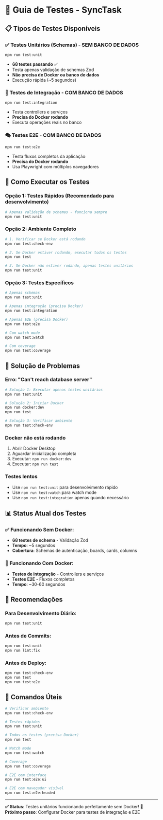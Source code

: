 # 🧪 Guia de Testes - SyncTask

## 📋 Tipos de Testes Disponíveis

### ✅ **Testes Unitários (Schemas) - SEM BANCO DE DADOS**
```bash
npm run test:unit
```
- **68 testes passando** ✅
- Testa apenas validação de schemas Zod
- **Não precisa de Docker ou banco de dados**
- Execução rápida (~5 segundos)

### 🔄 **Testes de Integração - COM BANCO DE DADOS**
```bash
npm run test:integration
```
- Testa controllers e serviços
- **Precisa do Docker rodando**
- Executa operações reais no banco

### 🎭 **Testes E2E - COM BANCO DE DADOS**
```bash
npm run test:e2e
```
- Testa fluxos completos da aplicação
- **Precisa do Docker rodando**
- Usa Playwright com múltiplos navegadores

## 🚀 Como Executar os Testes

### **Opção 1: Testes Rápidos (Recomendado para desenvolvimento)**
```bash
# Apenas validação de schemas - funciona sempre
npm run test:unit
```

### **Opção 2: Ambiente Completo**
```bash
# 1. Verificar se Docker está rodando
npm run test:check-env

# 2. Se Docker estiver rodando, executar todos os testes
npm run test

# 3. Se Docker não estiver rodando, apenas testes unitários
npm run test:unit
```

### **Opção 3: Testes Específicos**
```bash
# Apenas schemas
npm run test:unit

# Apenas integração (precisa Docker)
npm run test:integration

# Apenas E2E (precisa Docker)
npm run test:e2e

# Com watch mode
npm run test:watch

# Com coverage
npm run test:coverage
```

## 🔧 Solução de Problemas

### **Erro: "Can't reach database server"**
```bash
# Solução 1: Executar apenas testes unitários
npm run test:unit

# Solução 2: Iniciar Docker
npm run docker:dev
npm run test

# Solução 3: Verificar ambiente
npm run test:check-env
```

### **Docker não está rodando**
1. Abrir Docker Desktop
2. Aguardar inicialização completa
3. Executar: `npm run docker:dev`
4. Executar: `npm run test`

### **Testes lentos**
- Use `npm run test:unit` para desenvolvimento rápido
- Use `npm run test:watch` para watch mode
- Use `npm run test:integration` apenas quando necessário

## 📊 Status Atual dos Testes

### ✅ **Funcionando Sem Docker:**
- **68 testes de schema** - Validação Zod
- **Tempo**: ~5 segundos
- **Cobertura**: Schemas de autenticação, boards, cards, columns

### 🔄 **Funcionando Com Docker:**
- **Testes de integração** - Controllers e serviços
- **Testes E2E** - Fluxos completos
- **Tempo**: ~30-60 segundos

## 🎯 Recomendações

### **Para Desenvolvimento Diário:**
```bash
npm run test:unit
```

### **Antes de Commits:**
```bash
npm run test:unit
npm run lint:fix
```

### **Antes de Deploy:**
```bash
npm run test:check-env
npm run test
npm run test:e2e
```

## 📝 Comandos Úteis

```bash
# Verificar ambiente
npm run test:check-env

# Testes rápidos
npm run test:unit

# Todos os testes (precisa Docker)
npm run test

# Watch mode
npm run test:watch

# Coverage
npm run test:coverage

# E2E com interface
npm run test:e2e:ui

# E2E com navegador visível
npm run test:e2e:headed
```

---

**✅ Status**: Testes unitários funcionando perfeitamente sem Docker!
**🚀 Próximo passo**: Configurar Docker para testes de integração e E2E
